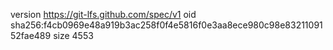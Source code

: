 version https://git-lfs.github.com/spec/v1
oid sha256:f4cb0969e48a919b3ac258f0f4e5816f0e3aa8ece980c98e8321109152fae489
size 4553

